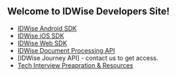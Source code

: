 ## Welcome to IDWise Developers Site!
<script> const toggleDarkMode = document.querySelector('.js-toggle-dark-mode'); jtd.addEvent(toggleDarkMode, 'click', function(){ if (jtd.getTheme() === 'dark') { jtd.setTheme('light'); toggleDarkMode.textContent = 'Switch to Dark Mode'; } else { jtd.setTheme('dark'); toggleDarkMode.textContent = 'Switch to Light Mode'; } }); </script>


* [IDWise Android SDK](https://developers.idwise.com/idwise-android-sdk-documentation/)
* [IDWise iOS SDK](https://developers.idwise.com/idwise-ios-sdk-documentation/)
* [IDWise Web SDK](https://developers.idwise.com/idwise-web-sdk/)
* [IDWise Document Processing API](http://developers.idwise.com/document-processing-api/)
* [IDWise Journey API] - contact us to get access.
* [Tech Interview Preapration & Resources](http://developers.idwise.com/interview-prep/)

